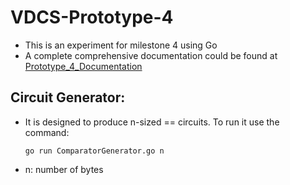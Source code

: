 # VDCS-Prototype-4
- This is an experiment for milestone 4 using Go
- A complete comprehensive documentation could be found at [Prototype_4_Documentation](https://docs.google.com/document/d/1yZPBxu35Fc4g3oV-pK7zxKvnHTrwpXvfY9N14C3ftoY/edit?usp=sharing)
## Circuit Generator:
- It is designed to produce n-sized == circuits. To run it use the command:
    ```
    go run ComparatorGenerator.go n
    ```
 - n: number of bytes